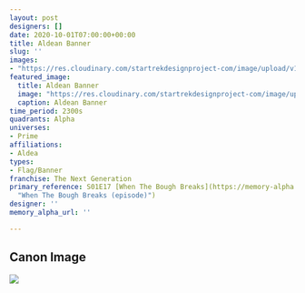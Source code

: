 ```yaml
---
layout: post
designers: []
date: 2020-10-01T07:00:00+00:00
title: Aldean Banner
slug: ''
images: 
- "https://res.cloudinary.com/startrekdesignproject-com/image/upload/v1605141082/AldeanBanner.png"
featured_image:
  title: Aldean Banner
  image: "https://res.cloudinary.com/startrekdesignproject-com/image/upload/v1605141082/AldeanBanner.png"
  caption: Aldean Banner
time_period: 2300s
quadrants: Alpha
universes:
- Prime
affiliations:
- Aldea
types:
- Flag/Banner
franchise: The Next Generation
primary_reference: S01E17 [When The Bough Breaks](https://memory-alpha.fandom.com/wiki/When_The_Bough_Breaks_(episode)
  "When The Bough Breaks (episode)")
designer: ''
memory_alpha_url: ''

---
```

## Canon Image

![](https://res.cloudinary.com/startrekdesignproject-com/image/upload/v1605141082/AldeanBanner1.jpg)